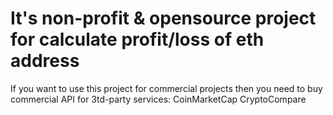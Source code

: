 # It's non-profit & opensource project for calculate profit/loss of eth address

If you want to use this project for commercial projects then you need to buy commercial API for 3td-party services:
CoinMarketCap
CryptoCompare